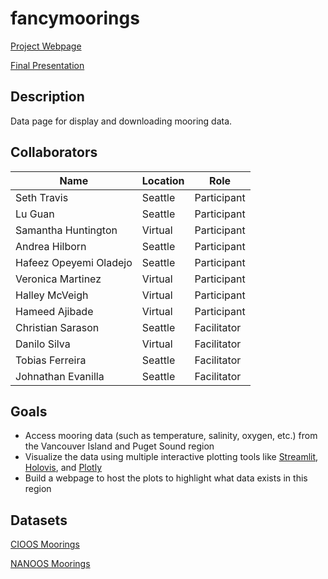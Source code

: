 # fancymoorings

[Project Webpage](https://oceanhackweek.org/ohw23_proj_fancymoorings/)

[Final Presentation](https://youtu.be/90t6h36-BOQ)

## Description

Data page for display and downloading mooring data.

## Collaborators

|        Name            | Location |     Role    |
|------------------------|----------|-------------|
| Seth Travis            | Seattle  | Participant |
| Lu Guan                | Seattle  | Participant | 
| Samantha Huntington    | Virtual  | Participant |
| Andrea Hilborn         | Seattle  | Participant |
| Hafeez Opeyemi Oladejo | Seattle  | Participant |
| Veronica Martinez      | Virtual  | Participant |
| Halley McVeigh         | Virtual  | Participant |
| Hameed Ajibade         | Virtual  | Participant |
| Christian Sarason      | Seattle  | Facilitator |
| Danilo Silva           | Virtual  | Facilitator |
| Tobias Ferreira        | Seattle  | Facilitator |
| Johnathan Evanilla     | Seattle  | Facilitator |

## Goals

* Access mooring data (such as temperature, salinity, oxygen, etc.) from the Vancouver Island and Puget Sound region
* Visualize the data using multiple interactive plotting tools like [Streamlit](https://streamlit.io/), [Holovis](https://holoviz.org/), and [Plotly](https://plotly.com/python/)
* Build a webpage to host the plots to highlight what data exists in this region

## Datasets

[CIOOS Moorings](https://catalogue.cioospacific.ca/dataset/ca-cioos_82656721-88e6-4543-90f1-edc35c0f42c9)

[NANOOS Moorings](https://nwem.apl.washington.edu/erddap/index.html)

